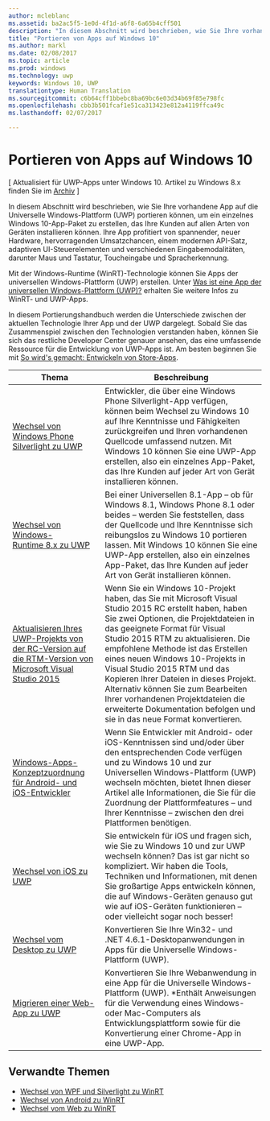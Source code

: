 ```yaml
---
author: mcleblanc
ms.assetid: ba2ac5f5-1e0d-4f1d-a6f8-6a65b4cff501
description: "In diesem Abschnitt wird beschrieben, wie Sie Ihre vorhandene App auf die Universelle Windows-Plattform (UWP) portieren können, um ein einzelnes Windows 10-App-Paket zu erstellen, das Ihre Kunden auf allen Arten von Geräten installieren können. Ihre App profitiert von spannender, neuer Hardware, hervorragenden Umsatzchancen, einem modernen API-Satz, adaptiven UI-Steuerelementen und verschiedenen Eingabemodalitäten, darunter Maus und Tastatur, Toucheingabe und Spracherkennung."
title: "Portieren von Apps auf Windows 10"
ms.author: markl
ms.date: 02/08/2017
ms.topic: article
ms.prod: windows
ms.technology: uwp
keywords: Windows 10, UWP
translationtype: Human Translation
ms.sourcegitcommit: c6b64cff1bbebc8ba69bc6e03d34b69f85e798fc
ms.openlocfilehash: cbb3b501fcaf1e51ca313423e812a4119ffca49c
ms.lasthandoff: 02/07/2017

---
```


# <a name="porting-apps-to-windows-10"></a>Portieren von Apps auf Windows 10

\[ Aktualisiert für UWP-Apps unter Windows 10. Artikel zu Windows 8.x finden Sie im [Archiv](http://go.microsoft.com/fwlink/p/?linkid=619132) \]

In diesem Abschnitt wird beschrieben, wie Sie Ihre vorhandene App auf die Universelle Windows-Plattform (UWP) portieren können, um ein einzelnes Windows 10-App-Paket zu erstellen, das Ihre Kunden auf allen Arten von Geräten installieren können. Ihre App profitiert von spannender, neuer Hardware, hervorragenden Umsatzchancen, einem modernen API-Satz, adaptiven UI-Steuerelementen und verschiedenen Eingabemodalitäten, darunter Maus und Tastatur, Toucheingabe und Spracherkennung.

Mit der Windows-Runtime (WinRT)-Technologie können Sie Apps der universellen Windows-Plattform (UWP) erstellen. Unter [Was ist eine App der universellen Windows-Plattform (UWP)?](https://msdn.microsoft.com/library/windows/apps/dn726767) erhalten Sie weitere Infos zu WinRT- und UWP-Apps.

In diesem Portierungshandbuch werden die Unterschiede zwischen der aktuellen Technologie Ihrer App und der UWP dargelegt. Sobald Sie das Zusammenspiel zwischen den Technologien verstanden haben, können Sie sich das restliche Developer Center genauer ansehen, das eine umfassende Ressource für die Entwicklung von UWP-Apps ist. Am besten beginnen Sie mit [So wird's gemacht: Entwickeln von Store-Apps](https://msdn.microsoft.com/library/windows/apps/dn726537).

| Thema | Beschreibung |
|-------|-------------|
| [Wechsel von Windows Phone Silverlight zu UWP](wpsl-to-uwp-root.md) | Entwickler, die über eine Windows Phone Silverlight-App verfügen, können beim Wechsel zu Windows 10 auf Ihre Kenntnisse und Fähigkeiten zurückgreifen und Ihren vorhandenen Quellcode umfassend nutzen. Mit Windows 10 können Sie eine UWP-App erstellen, also ein einzelnes App-Paket, das Ihre Kunden auf jeder Art von Gerät installieren können. |
| [Wechsel von Windows-Runtime 8.x zu UWP](w8x-to-uwp-root.md) | Bei einer Universellen 8.1-App – ob für Windows 8.1, Windows Phone 8.1 oder beides – werden Sie feststellen, dass der Quellcode und Ihre Kenntnisse sich reibungslos zu Windows 10 portieren lassen. Mit Windows 10 können Sie eine UWP-App erstellen, also ein einzelnes App-Paket, das Ihre Kunden auf jeder Art von Gerät installieren können. |
| [Aktualisieren Ihres UWP-Projekts von der RC-Version auf die RTM-Version von Microsoft Visual Studio 2015](update-your-visual-studio-2015-rc-project-to-rtm.md) | Wenn Sie ein Windows 10-Projekt haben, das Sie mit Microsoft Visual Studio 2015 RC erstellt haben, haben Sie zwei Optionen, die Projektdateien in das geeignete Format für Visual Studio 2015 RTM zu aktualisieren. Die empfohlene Methode ist das Erstellen eines neuen Windows 10-Projekts in Visual Studio 2015 RTM und das Kopieren Ihrer Dateien in dieses Projekt. Alternativ können Sie zum Bearbeiten Ihrer vorhandenen Projektdateien die erweiterte Dokumentation befolgen und sie in das neue Format konvertieren. |
| [Windows-Apps-Konzeptzuordnung für Android- und iOS-Entwickler](android-ios-uwp-map.md) | Wenn Sie Entwickler mit Android- oder iOS-Kenntnissen sind und/oder über den entsprechenden Code verfügen und zu Windows 10 und zur Universellen Windows-Plattform (UWP) wechseln möchten, bietet Ihnen dieser Artikel alle Informationen, die Sie für die Zuordnung der Plattformfeatures – und Ihrer Kenntnisse – zwischen den drei Plattformen benötigen. |
| [Wechsel von iOS zu UWP](ios-to-uwp-root.md) | Sie entwickeln für iOS und fragen sich, wie Sie zu Windows 10 und zur UWP wechseln können? Das ist gar nicht so kompliziert. Wir haben die Tools, Techniken und Informationen, mit denen Sie großartige Apps entwickeln können, die auf Windows-Geräten genauso gut wie auf iOS-Geräten funktionieren – oder vielleicht sogar noch besser! |
| [Wechsel vom Desktop zu UWP](desktop-to-uwp-root.md) | Konvertieren Sie Ihre Win32- und .NET 4.6.1-Desktopanwendungen in Apps für die Universelle Windows-Plattform (UWP). |
| [Migrieren einer Web-App zu UWP](hwa-to-uwp-root.md) | Konvertieren Sie Ihre Webanwendung in eine App für die Universelle Windows-Plattform (UWP). *Enthält Anweisungen für die Verwendung eines Windows- oder Mac-Computers als Entwicklungsplattform sowie für die Konvertierung einer Chrome-App in eine UWP-App. |
 
## <a name="related-topics"></a>Verwandte Themen

* [Wechsel von WPF und Silverlight zu WinRT](https://msdn.microsoft.com/library/windows/apps/dn263237)
* [Wechsel von Android zu WinRT](https://msdn.microsoft.com/library/windows/apps/jj945421)
* [Wechsel vom Web zu WinRT](https://msdn.microsoft.com/library/windows/apps/hh465151)

